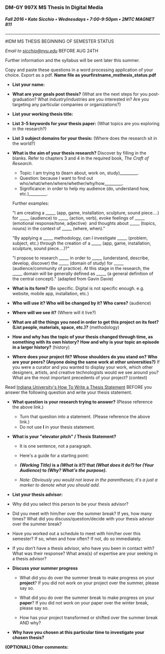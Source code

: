 ### DM-GY 997X MS Thesis In Digital Media
##### Fall 2016 • Kate Sicchio • Wednesdays • 7:00-9:50pm • 2MTC MAGNET 811 

---
#IDM MS THESIS BEGINNING OF SEMESTER STATUS 

*Email to sicchio@nyu.edu* BEFORE AUG 24TH 

Further information and the syllabus will be sent later this summer.

Copy and paste these questions in a word processing application of your choice.
Export as a pdf. **Name file as yourfirstname_msthesis_status.pdf**


* **List your name:**

* **What are your goals post thesis?** (What are the next steps for you post-graduation? What industry/industries are you interested in? Are you targeting any particular companies or organizations?)

* **List your working thesis title:**
    
* **List 3-5 keywords for your thesis paper:** (What topics are you exploring in the research?)

* **List 3 subject domains for your thesis:** (Where does the research sit in the world?) 

* **What is the aim of your thesis research?** Discover by filling in the blanks. Refer to chapters 3 and 4 in the required book, *The Craft of Research*.

    * Topic: I am trying to (learn about, work on, study)_________.
    * Question: because I want to find out who/what/when/where/whether/why/how_________.
    * Significance: in order to help my audience (do, understand how, etc.)_________. 

    Further examples:

    "I am creating a _____ (app, game, installation, sculpture, sound piece….) for _____ (audience) to _____ (action, verb), evoke feelings of _____ (emotional response/tone, adjective)  and thoughts about _____ (topics, nouns) in the context of _____ (where, when)."

    "By applying a _____ methodology, can I investigate _____ (problem, subject, etc.) through the creation of a _____ (app, game, installation, sculpture, sound piece….)?"

    "I propose to research _____ in order to _____ (understand, describe, develop, discover) the _____ (domain of study) for _____ (audience/community of practice). At this stage in the research, the _____ domain will be generally defined as _____ (a general definition of the central concept)." (adapted from Gavin Davie)

* **What is its form?** (Be specific. Digital is not specific enough. e.g. website, mobile app, installation, etc.)

* **Who will use it? Who will be changed by it? Who cares?** (audience)

* **Where will we see it?** (Where will it live?)

* **What are all the things you need in order to get this project on its feet? (List people, materials, space, etc.)?** (methodology)
 
* **How and why has the topic of your thesis changed through time, as something with its own history? How and why is your topic an episode in a larger
history?** (history)

* **Where does your project fit? Whose shoulders do you stand on? Who are your peers? (Anyone doing the same work at other universities?)** If you were a curator and you wanted to display your work, which other designers, artists, and creative technologists would we see around you? What are the most important precedents of your project? (context) 

Read [Indiana University's How To Write a Thesis Statement](http://www.indiana.edu/~wts/pamphlets/thesis_statement.shtml) BEFORE you answer the following question and write your thesis statement.

 * **What question is your research trying to answer?** (Please reference the above link.)
    

   
    * Turn that question into a statement. (Please reference the above link.)
    * Do not use **I** in your thesis statement.

 
* **What is your "elevator pitch" / Thesis Statement?**<br>


    * It is one sentence, not a paragraph.

    * Here's a guide for a starting point: 
    * ***(Working Title)* is a *(What is it?)* that *(What does it do?)* for *(Your Audience)* to *(Why? What's the purpose)*.** 

    * *Note: Obviously you would not leave in the parentheses; it's a just a marker to denote what you should add.*

* **List your thesis advisor:**

 * Why did you select this person to be your thesis advisor?

 * Did you meet with him/her over the summer break? If yes, how many times? What did you discuss/question/decide with your thesis advisor over the summer break?

 * Have you worked out a schedule to meet with him/her over this semester? If so, when and how often? If not, do so immediately.

 * If you don’t have a thesis advisor, who have you been in contact with? What was their response? What area(s) of expertise are your seeking in a thesis advisor?

* **Discuss your summer progress**
    * What did you do over the summer break to make progress on your **project**? If you did not work on your project over the summer, please say so.

    * What did you do over the summer break to make progress on your **paper**? If you did not work on your paper over the winter break, please say so.

    * How has your project transformed or shifted over the summer break AND why?


* **Why have you chosen at this particular time to investigate your chosen thesis?**

**(OPTIONAL) Other comments:**
